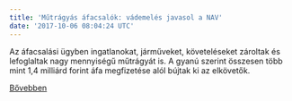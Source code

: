 ```yaml
---
title: 'Műtrágyás áfacsalók: vádemelés javasol a NAV'
date: '2017-10-06 08:04:24 UTC'
---
```


Az áfacsalási ügyben ingatlanokat, járműveket, követeléseket zároltak és lefoglaltak nagy mennyiségű műtrágyát is. A gyanú szerint összesen több mint 1,4 milliárd forint áfa megfizetése alól bújtak ki az elkövetők.


[Bővebben](http://ift.tt/2fWKwPn)
